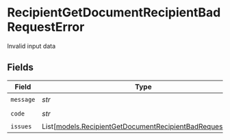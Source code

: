 # RecipientGetDocumentRecipientBadRequestError

Invalid input data


## Fields

| Field                                                                                                                  | Type                                                                                                                   | Required                                                                                                               | Description                                                                                                            |
| ---------------------------------------------------------------------------------------------------------------------- | ---------------------------------------------------------------------------------------------------------------------- | ---------------------------------------------------------------------------------------------------------------------- | ---------------------------------------------------------------------------------------------------------------------- |
| `message`                                                                                                              | *str*                                                                                                                  | :heavy_check_mark:                                                                                                     | N/A                                                                                                                    |
| `code`                                                                                                                 | *str*                                                                                                                  | :heavy_check_mark:                                                                                                     | N/A                                                                                                                    |
| `issues`                                                                                                               | List[[models.RecipientGetDocumentRecipientBadRequestIssue](../models/recipientgetdocumentrecipientbadrequestissue.md)] | :heavy_minus_sign:                                                                                                     | N/A                                                                                                                    |